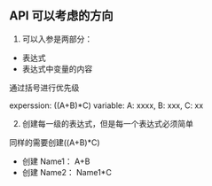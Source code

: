 ## API 可以考虑的方向

1. 可以入参是两部分：

- 表达式
- 表达式中变量的内容

通过括号进行优先级

experssion: ((A+B)*C)
variable: A: xxxx, B: xxx, C: xx

2. 创建每一级的表达式，但是每一个表达式必须简单

同样的需要创建((A+B)*C)

- 创建 Name1： A+B
- 创建 Name2： Name1*C

